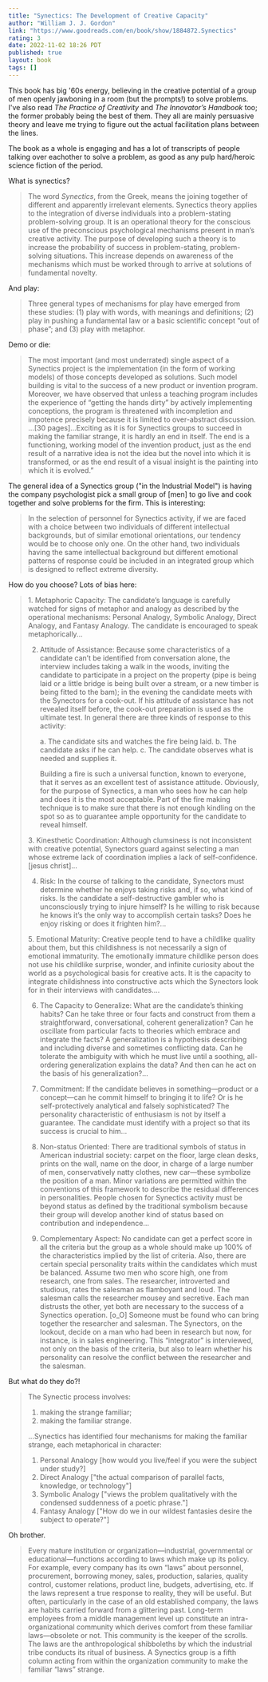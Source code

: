 ```yaml
---
title: "Synectics: The Development of Creative Capacity"
author: "William J. J. Gordon"
link: "https://www.goodreads.com/en/book/show/1884872.Synectics"
rating: 3
date: 2022-11-02 18:26 PDT
published: true
layout: book
tags: []
---
```


This book has big '60s energy, believing in the creative potential of a group of men openly jawboning in a room (but the prompts!) to solve problems. I've also read _The Practice of Creativity_ and _The Innovator’s Handbook_ too; the former probably being the best of them. They all are mainly persuasive theory and leave me trying to figure out the actual facilitation plans between the lines.

The book as a whole is engaging and has a lot of transcripts of people talking over eachother to solve a problem, as good as any pulp hard/heroic science fiction of the period. 

What is synectics?

> The word _Synectics_, from the Greek, means the joining together of different and apparently irrelevant elements. Synectics theory applies to the integration of diverse individuals into a problem-stating problem-solving group. It is an operational theory for the conscious use of the preconscious psychological mechanisms present in man’s creative activity. The purpose of developing such a theory is to increase the probability of success in problem-stating, problem-solving situations. This increase depends on awareness of the mechanisms which must be worked through to arrive at solutions of fundamental novelty.

And play:

> Three general types of mechanisms for play have emerged from these studies: (1) play with words, with meanings and definitions; (2) play in pushing a fundamental law or a basic scientific concept “out of phase”; and (3) play with metaphor.

Demo or die:

> The most important (and most underrated) single aspect of a Synectics project is the implementation (in the form of working models) of those concepts developed as solutions. Such model building is vital to the success of a new product or invention program. Moreover, we have observed that unless a teaching program includes the experience of “getting the hands dirty” by actively implementing conceptions, the program is threatened with incompletion and impotence precisely because it is limited to over-abstract discussion. ...[30 pages]...Exciting as it is for Synectics groups to succeed in making the familiar strange, it is hardly an end in itself. The end is a functioning, working model of the invention product, just as the end result of a narrative idea is not the idea but the novel into which it is transformed, or as the end result of a visual insight is the painting into which it is evolved.”


The general idea of a Synectics group ("in the Industrial Model") is having the company psychologist pick a small group of [men] to go live and cook together and solve problems for the firm. This is interesting:

> In the selection of personnel for Synectics activity, if we are faced with a choice between two individuals of different intellectual backgrounds, but of similar emotional orientations, our tendency would be to choose only one. On the other hand, two individuals having the same intellectual background but different emotional patterns of response could be included in an integrated group which is designed to reflect extreme diversity.

How do you choose? Lots of bias here:

<blockquote markdown="1">

1. Metaphoric Capacity: The candidate’s language is carefully watched for signs of metaphor and analogy as described by the operational mechanisms: Personal Analogy, Symbolic Analogy, Direct Analogy, and Fantasy Analogy. The candidate is encouraged to speak metaphorically...

2. Attitude of Assistance: Because some characteristics of a candidate can’t be identified from conversation alone, the interview includes taking a walk in the woods, inviting the candidate to participate in a project on the property (pipe is being laid or a little bridge is being built over a stream, or a new timber is being fitted to the bam); in the evening the candidate meets with the Synectors for a cook-out. If his attitude of assistance has not revealed itself before, the cook-out preparation is used as the ultimate test. In general there are three kinds of response to this activity:
  
    a. The candidate sits and watches the fire being laid.
    b. The candidate asks if he can help.
    c. The candidate observes what is needed and supplies it.

    Building a fire is such a universal function, known to everyone, that it serves as an excellent test of assistance attitude. Obviously, for the purpose of Synectics, a man who sees how he can help and does it is the most acceptable. Part of the fire making technique is to make sure that there is not enough kindling on the spot so as to guarantee ample opportunity for the candidate to reveal himself.

3. Kinesthetic Coordination: Although clumsiness is not inconsistent with creative potential, Synectors guard against selecting a man whose extreme lack of coordination implies a lack of self-confidence. [jesus christ]...

4. Risk: In the course of talking to the candidate, Synectors must determine whether he enjoys taking risks and, if so, what kind of risks. Is the candidate a self-destructive gambler who is unconsciously trying to injure himself? Is he willing to risk because he knows it’s the only way to accomplish certain tasks? Does he enjoy risking or does it frighten him?...

5. Emotional Maturity: Creative people tend to have a childlike quality about them, but this childishness is not necessarily a sign of emotional immaturity. The emotionally immature childlike person does not use his childlike surprise, wonder, and infinite curiosity about the world as a psychological basis for creative acts. It is the capacity to integrate childishness into constructive acts which the Synectors look for in their interviews with candidates....

6. The Capacity to Generalize: What are the candidate’s thinking habits? Can he take three or four facts and construct from them a straightforward, conversational, coherent generalization? Can he oscillate from particular facts to theories which embrace and integrate the facts? A generalization is a hypothesis describing and including diverse and sometimes conflicting data. Can he tolerate the ambiguity with which he must live until a soothing, all-ordering generalization explains the data? And then can he act on the basis of his generalization?...

7. Commitment: If the candidate believes in something—product or a concept—can he commit himself to bringing it to life? Or is he self-protectively analytical and falsely sophisticated? The personality characteristic of enthusiasm is not by itself a guarantee. The candidate must identify with a project so that its success is crucial to him...

8. Non-status Oriented: There are traditional symbols of status in American industrial society: carpet on the floor, large clean desks, prints on the wall, name on the door, in charge of a large number of men, conservatively natty clothes, new car—these symbolize the position of a man. Minor variations are permitted within the conventions of this framework to describe the residual differences in personalities. People chosen for Synectics activity must be beyond status as defined by the traditional symbolism because their group will develop another kind of status based on contribution and independence...

9. Complementary Aspect: No candidate can get a perfect score in all the criteria but the group as a whole should make up 100% of the characteristics implied by the list of criteria. Also, there are certain special personality traits within the candidates which must be balanced. Assume two men who score high, one from research, one from sales. The researcher, introverted and studious, rates the salesman as flamboyant and loud. The salesman calls the researcher mousey and secretive. Each man distrusts the other, yet both are necessary to the success of a Synectics operation. [o_O] Someone must be found who can bring together the researcher and salesman. The Synectors, on the lookout, decide on a man who had been in research but now, for instance, is in sales engineering. This “integrator” is interviewed, not only on the basis of the criteria, but also to learn whether his personality can resolve the conflict between the researcher and the salesman.

</blockquote>

But what do they do?!

<blockquote markdown="1">

The Synectic process involves:
  
1. making the strange familiar;
2. making the familiar strange.

...Synectics has identified four mechanisms for making the familiar strange, each metaphorical in character:
  
1. Personal Analogy [how would you live/feel if you were the subject under study?]
2. Direct Analogy ["the actual comparison of parallel facts, knowledge, or technology"]
3. Symbolic Analogy ["views the problem qualitatively with the condensed suddenness of a poetic phrase."]
4. Fantasy Analogy ["How do we in our wildest fantasies desire the subject to operate?"]

</blockquote>

Oh brother.

> Every mature institution or organization—industrial, governmental or educational—functions according to laws which make up its policy. For example, every company has its own “laws” about personnel, procurement, borrowing money, sales, production, salaries, quality control, customer relations, product line, budgets, advertising, etc. If the laws represent a true response to reality, they will be useful. But often, particularly in the case of an old established company, the laws are habits carried forward from a glittering past. Long-term employees from a middle management level up constitute an intra-organizational community which derives comfort from these familiar laws—obsolete or not. This community is the keeper of the scrolls. The laws are the anthropological shibboleths by which the industrial tribe conducts its ritual of business. A Synectics group is a fifth column acting from within the organization community to make the familiar “laws” strange.
